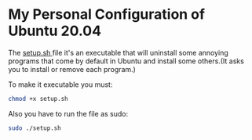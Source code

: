 # My Personal Configuration of Ubuntu 20.04

The [setup.sh ](./setup.sh) file it's an executable that will uninstall some annoying programs that come by default in Ubuntu and install some others.(It asks you to install or remove each program.)

To make it executable you must:
```bash
chmod +x setup.sh
```
Also you have to run the file as sudo:
```bash
sudo ./setup.sh
```
